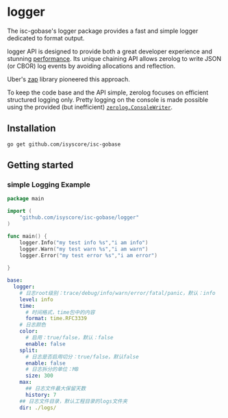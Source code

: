 # logger
The isc-gobase's logger package provides a fast and simple logger dedicated to format output.

logger API is designed to provide both a great developer experience and stunning [performance](#benchmarks). Its unique chaining API allows zerolog to write JSON (or CBOR) log events by avoiding allocations and reflection.

Uber's [zap](https://godoc.org/go.uber.org/zap) library pioneered this approach.

To keep the code base and the API simple, zerolog focuses on efficient structured logging only. Pretty logging on the console is made possible using the provided (but inefficient) [`zerolog.ConsoleWriter`](#pretty-logging).
## Installation
`go get github.com/isyscore/isc-gobase`
## Getting started
### simple Logging Example
```go
package main

import (
	"github.com/isyscore/isc-gobase/logger"
)

func main() {
    logger.Info("my test info %s","i am info")
	logger.Warn("my test warn %s","i am warn")
	logger.Error("my test error %s","i am error")
	
}
```
```yaml
base:
  logger:
    # 日志root级别：trace/debug/info/warn/error/fatal/panic，默认：info
    level: info
    time:
      # 时间格式，time包中的内容
      format: time.RFC3339
    # 日志颜色
    color:
      # 启用：true/false，默认：false
      enable: false
    split:
      # 日志是否启用切分：true/false，默认false
      enable: false
      # 日志拆分的单位：MB
      size: 300
    max:
      ## 日志文件最大保留天数
      history: 7
    ## 日志文件目录，默认工程目录的logs文件夹
    dir: ./logs/

```
